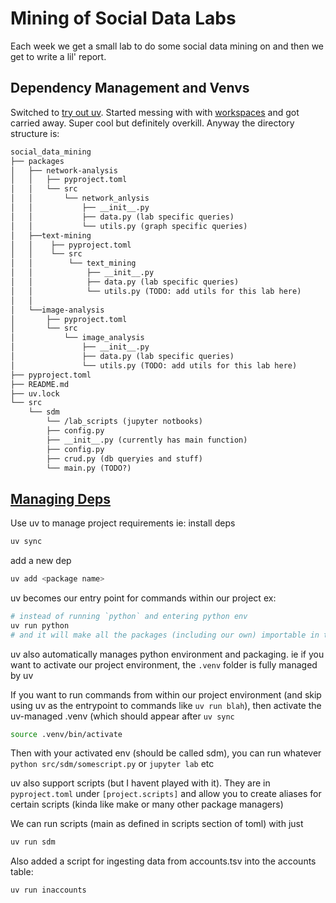 # Mining of Social Data Labs

Each week we get a small lab to do some social data mining on and then we get to write a lil' report.


## Dependency Management and Venvs
Switched to [try out uv](https://docs.astral.sh/uv/). Started messing with with [workspaces](https://docs.astral.sh/uv/concepts/projects/workspaces/) and got carried away. Super cool but definitely overkill. Anyway the directory structure is:
```txt
social_data_mining
├── packages
│   ├── network-analysis
│   │   ├── pyproject.toml
│   │   └── src
│   │       └── network_anlysis
│   │           ├── __init__.py
│   │           ├── data.py (lab specific queries)
│   │           └── utils.py (graph specific queries)
│   ├──text-mining
│   │    ├── pyproject.toml
│   │    └── src
│   │        └── text_mining
│   │            ├── __init__.py
│   │            ├── data.py (lab specific queries)
│   │            └── utils.py (TODO: add utils for this lab here)
│   │
│   └──image-analysis
│       ├── pyproject.toml
│       └── src
│           └── image_analysis
│               ├── __init__.py
│               ├── data.py (lab specific queries)
│               └── utils.py (TODO: add utils for this lab here)
├── pyproject.toml
├── README.md
├── uv.lock
└── src
    └── sdm
        └── /lab_scripts (jupyter notbooks)
        ├── config.py
        ├── __init__.py (currently has main function)
        ├── config.py
        ├── crud.py (db queryies and stuff)
        └── main.py (TODO?)
```
## [Managing Deps](https://docs.astral.sh/uv/concepts/projects/dependencies/)
Use uv to manage project requirements ie:
install deps
```bash
uv sync
```

add a new dep
```bash
uv add <package name>
```
uv becomes our entry point for commands within our project
ex:
```bash
# instead of running `python` and entering python env
uv run python
# and it will make all the packages (including our own) importable in the python cli
```
uv also automatically manages python environment and packaging.
ie if you want to activate our project environment, the `.venv` folder is fully managed by uv

If you want to run commands from within our project environment (and skip using uv as the entrypoint to commands like `uv run blah`), then activate the uv-managed .venv (which should appear after `uv sync`
```bash
source .venv/bin/activate
```
Then with your activated env (should be called sdm), you can run whatever `python src/sdm/somescript.py` or `jupyter lab` etc

uv also support scripts (but I havent played with it). They are in `pyproject.toml` under `[project.scripts]` and allow you to create aliases for certain scripts (kinda like make or many other package managers)

We can run scripts (main as defined in scripts section of toml) with just
```bash
uv run sdm
```
Also added a script for ingesting data from accounts.tsv into the accounts table:
```bash
uv run inaccounts
